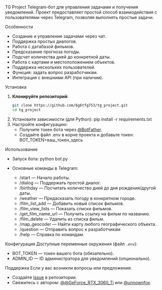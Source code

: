 TG Project
Telegram-бот для управления задачами и получения уведомлений. Проект предоставляет простой способ взаимодействия с пользователями через Telegram, позволяя выполнять простые задачи.

Особенности
- Создание и управление задачами через чат.
- Поддержка простых диалогов.
- Работа с датабазой фильмов.
- Предсказание прогноза погоды.
- Подсчет количества дней до конкретной даты.
- Работа с картами и местоположением объектов. 
- Поддержка нескольких пользователей.
- Функция: задать вопрос разработчикам.
- Интеграция с внешними API (при наличии).


Установка
1. **Клонируйте репозиторий**:
   ```bash
   git clone https://github.com/6g6tfg753/tg_project.git
   cd tg_project
2. Установите зависимости (для Python):
   pip install -r requirements.txt
3. Настройте конфигурацию:
   - Получите токен бота через [@BotFather](https://t.me/BotFather).
   - Создайте файл .env в корне проекта и добавьте токен:
     BOT_TOKEN=ваш_токен_здесь

Использование
- Запуск бота:
  python bot.py
  
- Основные команды в Telegram:
  - /start — Начало работы.
  - /dialog — Поддержать простой диалог.
  - /birthday — Посчитать количество дней до дня рождения/другой даты. 
  - /weather — Предасказать погоду в конкретном городе.
  - /film_list_add — Добавить новый список фильмов.
  - /film_view_lists — Показать списки фильмов.
  - /get_film_name_url — Получить ссылку на фильм по названию.
  - /film_delete — Удалить из списка фильм.
  - /map_geocoder — Найти карту любого географического объекта.
  - /question — Отправить вопрос к разработчикам
  - /help — Справка по командам.

Конфигурация
Доступные переменные окружения (файл `.env`):
- BOT_TOKEN — токен вашего бота (обязательно).
- ADMIN_ID — ID администратора для уведомлений (опционально).

Поддержка
Если у вас возникли вопросы или предложения:
- Создайте [Issue](https://github.com/6g6tfg753/tg_project/issues) в репозитории.
- Свяжитесь с автором: [@@GeForce_RTX_3060_Ti](https://t.me/@GeForce_RTX_3060_Ti) или [@unnownfox](https://t.me/unnownfox).
